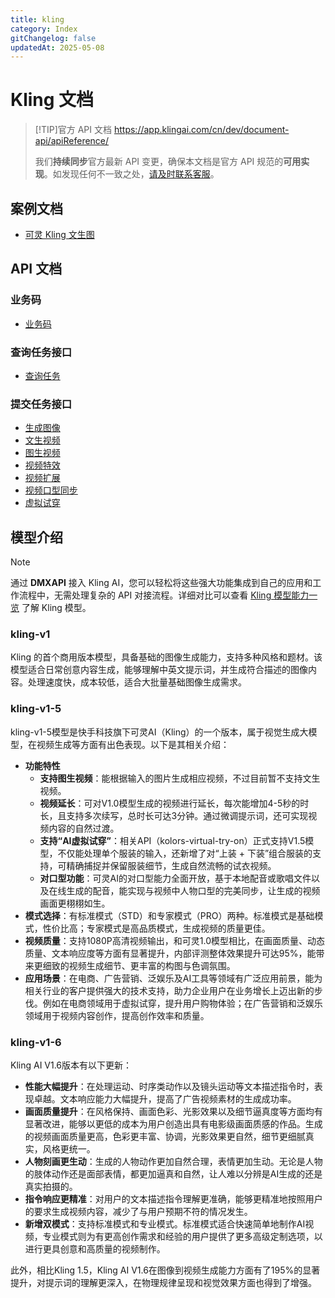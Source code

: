 ```yaml
---
title: kling
category: Index
gitChangelog: false
updatedAt: 2025-05-08
---
```


# Kling 文档

> [!TIP]官方 API 文档
> https://app.klingai.com/cn/dev/document-api/apiReference/
> 
> 我们**持续同步**官方最新 API 变更，确保本文档是官方 API 规范的**可用实现**。如发现任何不一致之处，[请及时联系客服](https://dmxapi.cn/models.html#contact)。



## 案例文档


- [可灵 Kling 文生图](kling-text-to-image.md)


## API 文档

### 业务码

- [业务码](./api/business-code.md)

### 查询任务接口

- [查询任务](./api/query-api.md)

### 提交任务接口

- [生成图像](./api/generate-image.md)
- [文生视频](./api/text-generate-video.md)
- [图生视频](./api/image-generate-video.md)
- [视频特效](./api/video-effect.md)
- [视频扩展](./api/video-extend.md)
- [视频口型同步](./api/video-lip-sync.md)
- [虚拟试穿](./api/virtual-try-on.md)


## 模型介绍

> [!NOTE]
> 通过 **DMXAPI** 接入 Kling AI，您可以轻松将这些强大功能集成到自己的应用和工作流程中，无需处理复杂的 API 对接流程。详细对比可以查看 [Kling 模型能力一览](../overview.md) 了解 Kling 模型。


### kling-v1

Kling 的首个商用版本模型，具备基础的图像生成能力，支持多种风格和题材。该模型适合日常创意内容生成，能够理解中英文提示词，并生成符合描述的图像内容。处理速度快，成本较低，适合大批量基础图像生成需求。

### kling-v1-5

kling-v1-5模型是快手科技旗下可灵AI（Kling）的一个版本，属于视觉生成大模型，在视频生成等方面有出色表现。以下是其相关介绍：
- **功能特性**
    - **支持图生视频**：能根据输入的图片生成相应视频，不过目前暂不支持文生视频。
    - **视频延长**：可对V1.0模型生成的视频进行延长，每次能增加4-5秒的时长，且支持多次续写，总时长可达3分钟。通过微调提示词，还可实现视频内容的自然过渡。
    - **支持“AI虚拟试穿”**：相关API（kolors-virtual-try-on）正式支持V1.5模型，不仅能处理单个服装的输入，还新增了对“上装 + 下装”组合服装的支持，可精确捕捉并保留服装细节，生成自然流畅的试衣视频。
    - **对口型功能**：可灵AI的对口型能力全面开放，基于本地配音或歌唱文件以及在线生成的配音，能实现与视频中人物口型的完美同步，让生成的视频画面更栩栩如生。
- **模式选择**：有标准模式（STD）和专家模式（PRO）两种。标准模式是基础模式，性价比高；专家模式是高品质模式，生成视频的质量更佳。
- **视频质量**：支持1080P高清视频输出，和可灵1.0模型相比，在画面质量、动态质量、文本响应度等方面有显著提升，内部评测整体效果提升可达95%，能带来更细致的视频生成细节、更丰富的构图与色调氛围。
- **应用场景**：在电商、广告营销、泛娱乐及AI工具等领域有广泛应用前景，能为相关行业的客户提供强大的技术支持，助力企业用户在业务增长上迈出新的步伐。例如在电商领域用于虚拟试穿，提升用户购物体验；在广告营销和泛娱乐领域用于视频内容创作，提高创作效率和质量。

### kling-v1-6

Kling AI V1.6版本有以下更新：
- **性能大幅提升**：在处理运动、时序类动作以及镜头运动等文本描述指令时，表现卓越。文本响应能力大幅提升，提高了广告视频素材的生成成功率。
- **画面质量提升**：在风格保持、画面色彩、光影效果以及细节逼真度等方面均有显著改进，能够以更低的成本为用户创造出具有电影级画面质感的作品。生成的视频画面质量更高，色彩更丰富、协调，光影效果更自然，细节更细腻真实，风格更统一。
- **人物刻画更生动**：生成的人物动作更加自然合理，表情更加生动。无论是人物的肢体动作还是面部表情，都更加逼真和自然，让人难以分辨是AI生成的还是真实拍摄的。
- **指令响应更精准**：对用户的文本描述指令理解更准确，能够更精准地按照用户的要求生成视频内容，减少了与用户预期不符的情况发生。
- **新增双模式**：支持标准模式和专业模式。标准模式适合快速简单地制作AI视频，专业模式则为有更高创作需求和经验的用户提供了更多高级定制选项，以进行更具创意和高质量的视频制作。

此外，相比Kling 1.5，Kling AI V1.6在图像到视频生成能力方面有了195%的显著提升，对提示词的理解更深入，在物理规律呈现和视觉效果方面也得到了增强。